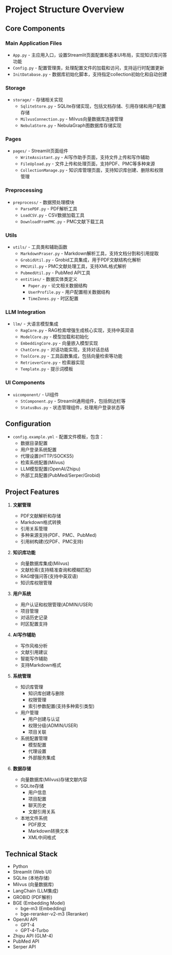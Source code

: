 # Project Structure Overview

## Core Components

### Main Application Files
- `App.py` - 主应用入口，设置Streamlit页面配置和基本UI布局，实现知识库问答功能
- `Config.py` - 配置管理类，处理配置文件的加载和访问，支持运行时配置更新
- `InitDatabase.py` - 数据库初始化脚本，支持指定collection初始化和自动创建

### Storage
- `storage/` - 存储相关实现
  - `SqliteStore.py` - SQLite存储实现，包括文档存储、引用存储和用户配置存储
  - `MilvusConnection.py` - Milvus向量数据库连接管理
  - `NebulaStore.py` - NebulaGraph图数据库存储实现

### Pages
- `pages/` - Streamlit页面组件
  - `WriteAssistant.py` - AI写作助手页面，支持文件上传和写作辅助
  - `FileUpload.py` - 文件上传和处理页面，支持PDF、PMC等多种来源
  - `CollectionManage.py` - 知识库管理页面，支持知识库创建、删除和权限管理

### Preprocessing
- `preprocess/` - 数据预处理模块
  - `ParsePDF.py` - PDF解析工具
  - `LoadCSV.py` - CSV数据加载工具
  - `DownloadFromPMC.py` - PMC文献下载工具

### Utils
- `utils/` - 工具类和辅助函数
  - `MarkdownPraser.py` - Markdown解析工具，支持文档分割和引用提取
  - `GrobidUtil.py` - Grobid工具集成，用于PDF文献结构化解析
  - `PMCUtil.py` - PMC文献处理工具，支持XML格式解析
  - `PubmedUtil.py` - PubMed API工具
  - `entities/` - 数据实体类定义
    - `Paper.py` - 论文相关数据结构
    - `UserProfile.py` - 用户配置相关数据结构
    - `TimeZones.py` - 时区配置

### LLM Integration
- `llm/` - 大语言模型集成
  - `RagCore.py` - RAG检索增强生成核心实现，支持中英双语
  - `ModelCore.py` - 模型加载和初始化
  - `EmbeddingCore.py` - 向量嵌入模型实现
  - `ChatCore.py` - 对话功能实现，支持对话总结
  - `ToolCore.py` - 工具函数集成，包括向量检索等功能
  - `RetrieverCore.py` - 检索器实现
  - `Template.py` - 提示词模板

### UI Components
- `uicomponent/` - UI组件
  - `StComponent.py` - Streamlit通用组件，包括侧边栏等
  - `StatusBus.py` - 状态管理组件，处理用户登录状态等

## Configuration
- `config.example.yml` - 配置文件模板，包含：
  - 数据目录配置
  - 用户登录系统配置
  - 代理设置(HTTP/SOCKS5)
  - 检索系统配置(Milvus)
  - LLM模型配置(OpenAI/Zhipu)
  - 外部工具配置(PubMed/Serper/Grobid)

## Project Features

1. **文献管理**
   - PDF文献解析和存储
   - Markdown格式转换
   - 引用关系管理
   - 多种来源支持(PDF、PMC、PubMed)
   - 引用树构建(仅PDF、PMC支持)

2. **知识库功能**
   - 向量数据库集成(Milvus)
   - 文献检索(支持精准查询和模糊匹配)
   - RAG增强问答(支持中英双语)
   - 知识库权限管理

3. **用户系统**
   - 用户认证和权限管理(ADMIN/USER)
   - 项目管理
   - 对话历史记录
   - 时区配置支持

4. **AI写作辅助**
   - 写作风格分析
   - 文献引用建议
   - 智能写作辅助
   - 支持Markdown格式

5. **系统管理**
   - 知识库管理
     - 知识库创建与删除
     - 权限管理
     - 索引参数配置(支持多种索引类型)
   - 用户管理
     - 用户创建与认证
     - 权限分级(ADMIN/USER)
     - 项目关联
   - 系统配置管理
     - 模型配置
     - 代理设置
     - 外部服务集成

6. **数据存储**
   - 向量数据库(Milvus)存储文献内容
   - SQLite存储
     - 用户信息
     - 项目配置
     - 聊天历史
     - 文献引用关系
   - 本地文件系统
     - PDF原文
     - Markdown转换文本
     - XML中间格式

## Technical Stack
- Python
- Streamlit (Web UI)
- SQLite (本地存储)
- Milvus (向量数据库)
- LangChain (LLM集成)
- GROBID (PDF解析) 
- BGE (Embedding Model)
  - bge-m3 (Embedding)
  - bge-reranker-v2-m3 (Reranker)
- OpenAI API
  - GPT-4
  - GPT-4-Turbo
- Zhipu API (GLM-4)
- PubMed API
- Serper API